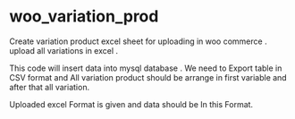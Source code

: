# woo_variation_prod
Create variation product excel sheet for uploading in woo commerce .  upload all variations in excel .  


This code will insert data into mysql database . We need to Export table in CSV format and 
All variation product should be arrange in first variable and after that all variation.

Uploaded excel Format is given and data should be In this Format. 


